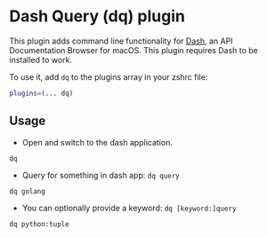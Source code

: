 # Dash Query (dq) plugin

This plugin adds command line functionality for [Dash](https://kapeli.com/dash),
an API Documentation Browser for macOS. This plugin requires Dash to be installed
to work.

To use it, add `dq` to the plugins array in your zshrc file:

```zsh
plugins=(... dq)
```

## Usage

- Open and switch to the dash application.
```
dq
```

- Query for something in dash app: `dq query`
```
dq golang
```

- You can optionally provide a keyword: `dq [keyword:]query`
```
dq python:tuple
```
